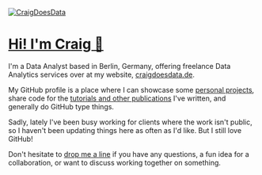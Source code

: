 [![CraigDoesData][logo]][link]

[logo]: https://www.craigdoesdata.de/img/logo/logo.png
[link]: https://www.craigdoesdata.de/

# [Hi! I'm Craig 👋](https://www.craigdoesdata.de)



I'm a Data Analyst based in Berlin, Germany, offering freelance Data Analytics services over at my website, [craigdoesdata.de](https://www.craigdoesdata.de).

My GitHub profile is a place where I can showcase some [personal projects](https://www.craigdoesdata.de/projects.html), share code for the [tutorials and other publications](https://www.craigdoesdata.de/blog.html) I've written, and generally do GitHub type things.

Sadly, lately I've been busy working for clients where the work isn't public, so I haven't been updating things here as often as I'd like. But I still love GitHub!

Don't hesitate to [drop me a line](https://www.craigdoesdata.de/contact.html) if you have any questions, a fun idea for a collaboration, or want to discuss working together on something.
